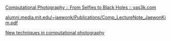 [Computational Photography :: From Selfies to Black Holes :: vas3k.com](https://vas3k.com/blog/computational_photography/)

[alumni.media.mit.edu/~jaewonk/Publications/Comp_LectureNote_JaewonKim.pdf](http://alumni.media.mit.edu/~jaewonk/Publications/Comp_LectureNote_JaewonKim.pdf)

[New techniques in computational photography](https://graphics.stanford.edu/talks/compphot-publictalk-may08.pdf)
